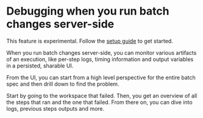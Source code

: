 # Debugging when you run batch changes server-side

<aside class="experimental">This feature is experimental. Follow the <a href="server_side#setup">setup guide</a> to get started.</aside>

When you run batch changes server-side, you can monitor various artifacts of an execution, like per-step logs, timing information and output variables in a persisted, sharable UI.

From the UI, you can start from a high level perspective for the entire batch spec and then drill down to find the problem.

Start by going to the workspace that failed. Then, you get an overview of all the steps that ran and the one that failed.
From there on, you can dive into logs, previous steps outputs and more.
